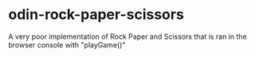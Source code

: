 # odin-rock-paper-scissors

A very poor implementation of Rock Paper and Scissors that is ran in the browser console with "playGame()"
